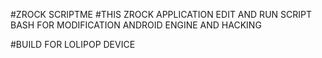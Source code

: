 #ZROCK SCRIPTME
#THIS ZROCK APPLICATION EDIT AND RUN SCRIPT BASH FOR MODIFICATION ANDROID ENGINE AND HACKING

#BUILD FOR LOLIPOP DEVICE
